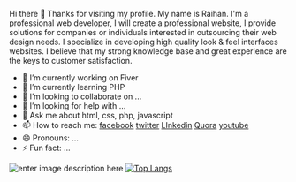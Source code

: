 Hi there 👋 Thanks for visiting my profile.
My name is Raihan. I'm a professional web developer, І will create a professional website, I provide solutions for companies or individuals interested in outsourcing their web design needs. I specialize in developing high quality look & feel interfaces websites. I believe that my strong knowledge base and great experience are the keys to customer satisfaction.





- 🔭 I’m currently working on Fiver
- 🌱 I’m currently learning PHP
- 👯 I’m looking to collaborate on ...
- 🤔 I’m looking for help with ...
- 💬 Ask me about html, css, php, javascript 
- 📫 How to reach me: [facebook](https://www.facebook.com/raihan.mahmudi.50/) [twitter](https://twitter.com/mdabraihan40)  [LInkedin](https://www.linkedin.com/in/raihaninfo/)  [Quora](https://bn.quora.com/profile/Raihan-Mahmudi)  [youtube](https://www.youtube.com/channel/UCGVxeXuClUmtALDJcIlTIMw)  
- 😄 Pronouns: ...
- ⚡ Fun fact: ...




![enter image description here](https://github-readme-stats.vercel.app/api?username=raihaninfo&&show_icons=true&title_color=ffffff&icon_color=bb2acf&text_color=daf7dc&bg_color=151515)
[![Top Langs](https://github-readme-stats.vercel.app/api/top-langs/?username=raihaninfo)](https://github.com/raihaninfo/github-readme-stats)


